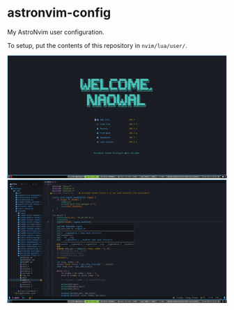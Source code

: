 # astronvim-config
My AstroNvim user configuration.

To setup, put the contents of this repository in `nvim/lua/user/`.

![Home screen](./welcome.png) 
![Editor](./ui.png) 
